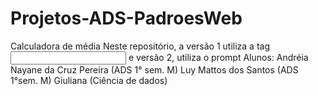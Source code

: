 # Projetos-ADS-PadroesWeb
 Calculadora de média 
 Neste repositório, a versão 1 utiliza a tag <input> e versão 2, utiliza o prompt
 Alunos: Andréia Nayane da Cruz Pereira (ADS 1° sem. M)
         Luy Mattos dos Santos (ADS 1°sem. M)
         Giuliana (Ciência de dados)

